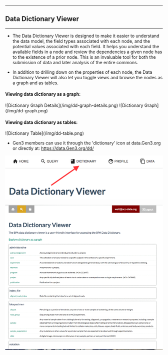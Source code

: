 * * *
## Data Dictionary Viewer
* * *

* The Data Dictionary Viewer is designed to make it easier to understand the data model, the field types associated with each node, and the potential values associated with each field. It helps you understand the available fields in a node and review the dependencies a given node has to the existence of a prior node.  This is an invaluable tool for both the submission of data and later analysis of the entire commons.   


* In addition to drilling down on the properties of each node, the Data Dictionary Viewer will also let you toggle views and browse the nodes as a graph and as tables.  

<h4>Viewing data dictionary as a graph:</h4>
![Dictionary Graph Details](/img/dd-graph-details.png)
![Dictionary Graph](/img/dd-graph.png)

<h4>Viewing data dictionary as tables:</h4>
![Dictionary Table](/img/dd-table.png)


* Gen3 members can use it through the 'dictionary' icon at data.Gen3.org or directly at: <https://data.Gen3.org/dd/>

![Dictionary Button](/img/dd-button.png)

![Data Dictionary Viewer](/img/dd-viewer.gif)
